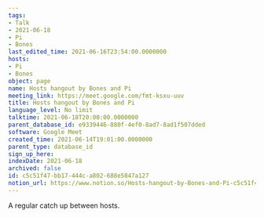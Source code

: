 ```yaml
---
tags:
- Talk
- 2021-06-18
- Pi
- Bones
last_edited_time: 2021-06-16T23:54:00.0000000
hosts:
- Pi
- Bones
object: page
name: Hosts hangout by Bones and Pi
meeting_link: https://meet.google.com/fmt-ksxu-uuv
title: Hosts hangout by Bones and Pi
language_level: No limit
talktime: 2021-06-18T20:00:00.0000000
parent_database_id: e9339446-880f-4ef0-8ad7-8ad1f507dded
software: Google Meet
created_time: 2021-06-14T19:01:00.0000000
parent_type: database_id
sign_up_here: 
indexDate: 2021-06-18
archived: false
id: c5c51f47-bb17-444c-a802-688e5847a127
notion_url: https://www.notion.so/Hosts-hangout-by-Bones-and-Pi-c5c51f47bb17444ca802688e5847a127
---
```


A regular catch up between hosts.


